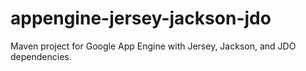 # appengine-jersey-jackson-jdo
Maven project for Google App Engine with Jersey, Jackson, and JDO dependencies.
